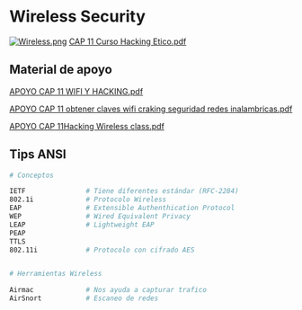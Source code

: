 # Wireless Security

[![Wireless.png](https://i.postimg.cc/BQWrdjWH/Wireless.png)](https://postimg.cc/xqRpmT11)
[CAP 11 Curso Hacking Etico.pdf](https://github.com/OmarVillaWolf/Writeups-eJPTv2-eWPT-eCPPTv2-PNPT-CEH/files/11933555/CAP.11.Curso.Hacking.Etico.pdf)

## Material de apoyo 

[APOYO CAP 11 WIFI Y HACKING.pdf](https://github.com/OmarVillaWolf/Writeups-eJPTv2-eWPT-eCPPTv2-PNPT-CEH/files/11933554/APOYO.CAP.11.WIFI.Y.HACKING.pdf)

[APOYO CAP 11 obtener claves wifi craking seguridad redes inalambricas.pdf](https://github.com/OmarVillaWolf/Writeups-eJPTv2-eWPT-eCPPTv2-PNPT-CEH/files/11933553/APOYO.CAP.11.obtener.claves.wifi.craking.seguridad.redes.inalambricas.pdf)

[APOYO CAP 11Hacking Wireless class.pdf](https://github.com/OmarVillaWolf/Writeups-eJPTv2-eWPT-eCPPTv2-PNPT-CEH/files/11933557/APOYO.CAP.11Hacking.Wireless.class.pdf)

## Tips ANSI

```bash
# Conceptos 

IETF               # Tiene diferentes estándar (RFC-2284)
802.1i             # Protocolo Wireless
EAP                # Extensible Authenthication Protocol
WEP                # Wired Equivalent Privacy
LEAP               # Lightweight EAP
PEAP
TTLS
802.11i            # Protocolo con cifrado AES


# Herramientas Wireless

Airmac             # Nos ayuda a capturar trafico 
AirSnort           # Escaneo de redes
```